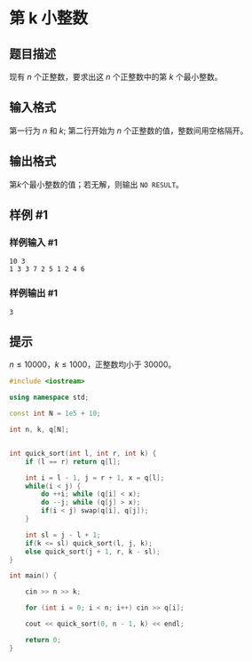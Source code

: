 # 第 k 小整数

## 题目描述

现有 $n$ 个正整数，要求出这 $n$ 个正整数中的第 $k$ 个最小整数。

## 输入格式

第一行为 $n$ 和 $k$; 第二行开始为 $n$ 个正整数的值，整数间用空格隔开。

## 输出格式

第$k$个最小整数的值；若无解，则输出 `NO RESULT`。

## 样例 #1

### 样例输入 #1

```
10 3
1 3 3 7 2 5 1 2 4 6
```

### 样例输出 #1

```
3
```

## 提示

$n \leq 10000$，$k \leq 1000$，正整数均小于 $30000$。

```c++
#include <iostream>

using namespace std;

const int N = 1e5 + 10;

int n, k, q[N];


int quick_sort(int l, int r, int k) {
    if (l == r) return q[l];

    int i = l - 1, j = r + 1, x = q[l];
    while(i < j) {
        do ++i; while (q[i] < x);
        do --j; while (q[j] > x);
        if(i < j) swap(q[i], q[j]);
    }

    int sl = j - l + 1;
    if(k <= sl) quick_sort(l, j, k);
    else quick_sort(j + 1, r, k - sl);
}

int main() {

    cin >> n >> k;

    for (int i = 0; i < n; i++) cin >> q[i];

    cout << quick_sort(0, n - 1, k) << endl;

    return 0;
}
```
